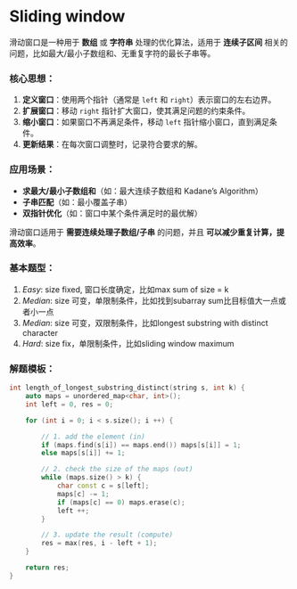 # Sliding window

滑动窗口是一种用于 **数组** 或 **字符串** 处理的优化算法，适用于 **连续子区间** 相关的问题，比如最大/最小子数组和、无重复字符的最长子串等。

### **核心思想**：

1. **定义窗口**：使用两个指针（通常是 `left` 和 `right`）表示窗口的左右边界。
2. **扩展窗口**：移动 `right` 指针扩大窗口，使其满足问题的约束条件。
3. **缩小窗口**：如果窗口不再满足条件，移动 `left` 指针缩小窗口，直到满足条件。
4. **更新结果**：在每次窗口调整时，记录符合要求的解。

### **应用场景**：

- **求最大/最小子数组和**（如：最大连续子数组和 Kadane’s Algorithm）
- **子串匹配**（如：最小覆盖子串）
- **双指针优化**（如：窗口中某个条件满足时的最优解）

滑动窗口适用于 **需要连续处理子数组/子串** 的问题，并且 **可以减少重复计算，提高效率**。

### 基本题型：

1. *Easy*: size fixed, 窗口长度确定，比如max sum of size = k
2. *Median*: size 可变，单限制条件，比如找到subarray sum比目标值大一点或者小一点
3. *Median*: size 可变，双限制条件，比如longest substring with distinct character
4. *Hard*: size fix，单限制条件，比如sliding window maximum

### 解题模板：

```c++
int length_of_longest_substring_distinct(string s, int k) {
    auto maps = unordered_map<char, int>();
    int left = 0, res = 0;

    for (int i = 0; i < s.size(); i ++) {

        // 1. add the element (in)
        if (maps.find(s[i]) == maps.end()) maps[s[i]] = 1;
        else maps[s[i]] += 1;

        // 2. check the size of the maps (out)
        while (maps.size() > k) {
            char const c = s[left];
            maps[c] -= 1;
            if (maps[c] == 0) maps.erase(c);
            left ++;
        }

        // 3. update the result (compute)
        res = max(res, i - left + 1);
    }

    return res;
}
```
